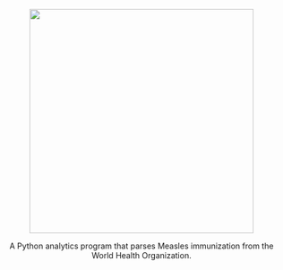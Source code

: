 <p align="center"><img src="https://www.un.org/youthenvoy/wp-content/uploads/2014/09/WHO.jpg" width="400px"/></p>
<p align="center">A Python analytics program that parses Measles immunization from the World Health Organization.</p>
